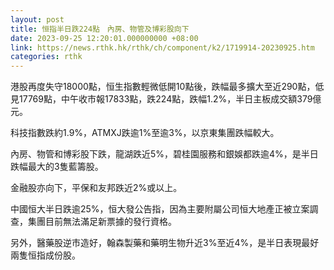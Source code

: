 ```yaml
---
layout: post
title: 恒指半日跌224點　內房、物管及博彩股向下
date: 2023-09-25 12:20:01.000000000 +08:00
link: https://news.rthk.hk/rthk/ch/component/k2/1719914-20230925.htm
categories: rthk
---
```


港股再度失守18000點，恒生指數輕微低開10點後，跌幅最多擴大至近290點，低見17769點，中午收市報17833點，跌224點，跌幅1.2%，半日主板成交額379億元。

科技指數跌約1.9%，ATMXJ跌逾1%至逾3%，以京東集團跌幅較大。

內房、物管和博彩股下跌，龍湖跌近5%，碧桂園服務和銀娛都跌逾4%，是半日跌幅最大的3隻藍籌股。

金融股亦向下，平保和友邦跌近2%或以上。

中國恒大半日跌逾25%，恒大發公告指，因為主要附屬公司恒大地產正被立案調查，集團目前無法滿足新票據的發行資格。

另外，醫藥股逆市造好，翰森製藥和藥明生物升近3%至近4%，是半日表現最好兩隻恒指成份股。
